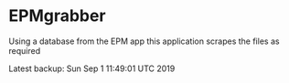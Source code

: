 # EPMgrabber
Using a database from the EPM app this application scrapes the files as required


Latest backup: Sun Sep 1 11:49:01 UTC 2019
